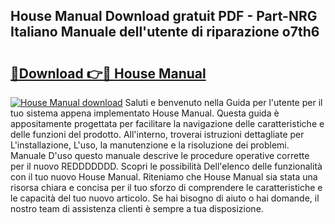 ## House Manual Download gratuit PDF - Part-NRG Italiano Manuale dell'utente di riparazione o7th6

# <h2><a href="http://dfekp4.blite.top/?on=House+Manual">🔗Download 👉🔴 House Manual</a></h2>

[![House Manual download](https://i.imgur.com/lujVjoI.png)](http://dfekp4.blite.top/?on=House+Manual)
Saluti e benvenuto nella Guida per l'utente per il tuo sistema appena implementato House Manual. Questa guida è appositamente progettata per facilitare la navigazione delle caratteristiche e delle funzioni del prodotto. All'interno, troverai istruzioni dettagliate per L'installazione, L'uso, la manutenzione e la risoluzione dei problemi. Manuale D'uso questo manuale descrive le procedure operative corrette per il nuovo REDDDDDDD. Scopri le possibilità Dell'elenco delle funzionalità con il tuo nuovo House Manual. Riteniamo che House Manual sia stata una risorsa chiara e concisa per il tuo sforzo di comprendere le caratteristiche e le capacità del tuo nuovo articolo. Se hai bisogno di aiuto o hai domande, il nostro team di assistenza clienti è sempre a tua disposizione.
